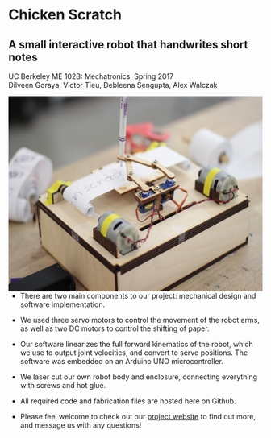 # Chicken Scratch
## A small interactive robot that handwrites short notes

UC Berkeley ME 102B: Mechatronics, Spring 2017<br>
Dilveen Goraya, Victor Tieu, Debleena Sengupta, Alex Walczak

<div style="text-align:center">
<img src="./chicken_scratch.jpg" align="left" height="388" width="598" >
</div>

<!-- Video link: -->
<!-- <iframe src="https://drive.google.com/file/d/0B6183kZa-7tDazhRMGVBSl9jV2s/preview" width="640" height="480"></iframe> -->

- There are two main components to our project: mechanical design and software implementation. 

- We used three servo motors to control the movement of the robot arms, as well as two DC motors to control the shifting of paper. 

- Our software linearizes the full forward kinematics of the robot, which we use to output joint velocities, and convert to servo positions. The software was embedded on an Arduino UNO microcontroller.

- We laser cut our own robot body and enclosure, connecting everything with screws and hot glue.

- All required code and fabrication files are hosted here on Github.

- Please feel welcome to check out our [project website](https://sites.google.com/view/chicken-scratch/) to find out more, and message us with any questions!

